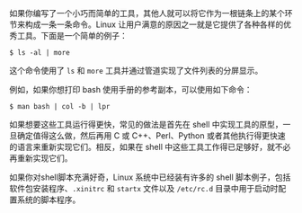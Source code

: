 如果你编写了一个小巧而简单的工具，其他人就可以将它作为一根链条上的某个环节来构成一条一条命令。Linux 让用户满意的原因之一就是它提供了各种各样的优秀工具。下面是一个简单的例子：

```shell
$ ls -al | more
```

这个命令使用了 `ls` 和 `more` 工具并通过管道实现了文件列表的分屏显示。

例如，如果你想打印 bash 使用手册的参考副本，可以使用如下命令：

```shell
$ man bash | col -b | lpr
```

如果想要这些工具运行得更快，常见的做法是首先在 shell 中实现工具的原型，一旦确定值得这么做，然后再用 C 或 C++、Perl、Python 或者其他执行得更快速的语言来重新实现它们。相反，如果在 shell 中这些工具工作得已足够好，就不必再重新实现它们。

如果你对shell脚本充满好奇，Linux 系统中已经装有许多的 shell 脚本例子，包括软件包安装程序、`.xinitrc` 和 `startx` 文件以及 `/etc/rc.d` 目录中用于启动时配置系统的脚本程序。



